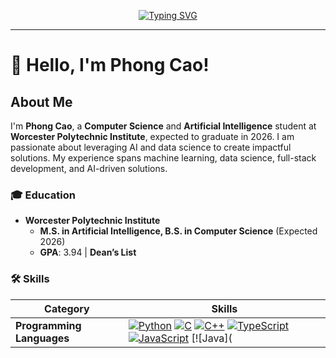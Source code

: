 <p align="center">
  <a href="https://github.com/PhongCT1105">
    <img src="https://readme-typing-svg.demolab.com/?lines=Welcome+to+my+GitHub+profile!&center=true&width=500&height=50" alt="Typing SVG">
  </a>
</p>

---

# 👋 Hello, I'm Phong Cao!

## About Me

I'm **Phong Cao**, a **Computer Science** and **Artificial Intelligence** student at **Worcester Polytechnic Institute**, expected to graduate in 2026. I am passionate about leveraging AI and data science to create impactful solutions. My experience spans machine learning, data science, full-stack development, and AI-driven solutions.

### 🎓 Education
- **Worcester Polytechnic Institute**  
  - **M.S. in Artificial Intelligence, B.S. in Computer Science** (Expected 2026)
  - **GPA**: 3.94 | **Dean’s List**

### 🛠 Skills

| Category                  | Skills                                                                                                                                                                                                                                       |
|---------------------------|----------------------------------------------------------------------------------------------------------------------------------------------------------------------------------------------------------------------------------------------|
| **Programming Languages** | [![Python](https://skillicons.dev/icons?i=python)](https://skillicons.dev) [![C](https://skillicons.dev/icons?i=c)](https://skillicons.dev) [![C++](https://skillicons.dev/icons?i=cpp)](https://skillicons.dev) [![TypeScript](https://skillicons.dev/icons?i=typescript)](https://skillicons.dev) [![JavaScript](https://skillicons.dev/icons?i=javascript)](https://skillicons.dev) [![Java](

